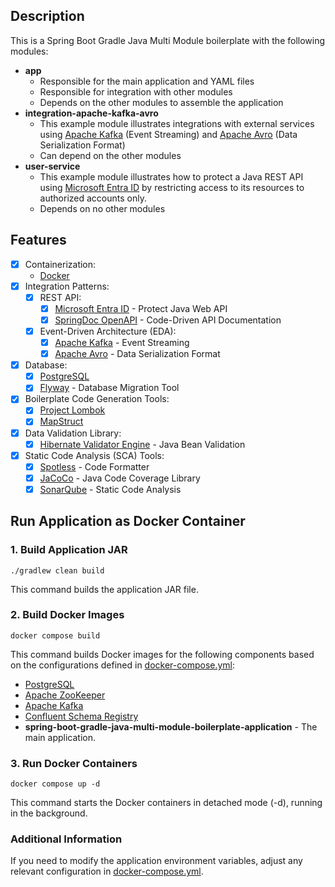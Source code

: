 ## Description

This is a Spring Boot Gradle Java Multi Module boilerplate with the following modules:
- **app**
  - Responsible for the main application and YAML files
  - Responsible for integration with other modules
  - Depends on the other modules to assemble the application
- **integration-apache-kafka-avro**
  - This example module illustrates integrations with external services using [Apache Kafka](https://kafka.apache.org) (Event Streaming) and [Apache Avro](https://avro.apache.org) (Data Serialization Format)
  - Can depend on the other modules
- **user-service**
  - This example module illustrates how to protect a Java REST API using [Microsoft Entra ID](https://learn.microsoft.com/en-us/azure/developer/java/spring-framework/spring-boot-starter-for-azure-active-directory-developer-guide?tabs=SpringCloudAzure5x) by restricting access to its resources to authorized accounts only.
  - Depends on no other modules

## Features

- [x] Containerization:
  - [Docker](https://www.docker.com)
- [x] Integration Patterns:
  - [x] REST API:
    - [x] [Microsoft Entra ID](https://learn.microsoft.com/en-us/azure/developer/java/spring-framework/spring-boot-starter-for-azure-active-directory-developer-guide?tabs=SpringCloudAzure5x) - Protect Java Web API
    - [x] [SpringDoc OpenAPI](https://springdoc.org) - Code-Driven API Documentation
  - [x] Event-Driven Architecture (EDA):
    - [x] [Apache Kafka](https://kafka.apache.org) - Event Streaming
    - [x] [Apache Avro](https://avro.apache.org) - Data Serialization Format
- [x] Database:
  - [x] [PostgreSQL](https://www.postgresql.org/)
  - [x] [Flyway](https://flywaydb.org/documentation/usage/gradle/) - Database Migration Tool
- [x] Boilerplate Code Generation Tools:
  - [x] [Project Lombok](https://hibernate.org/validator/)
  - [x] [MapStruct](https://mapstruct.org)
- [x] Data Validation Library:
  - [x] [Hibernate Validator Engine](https://hibernate.org/validator/) - Java Bean Validation
- [x] Static Code Analysis (SCA) Tools:
  - [x] [Spotless](https://github.com/diffplug/spotless) - Code Formatter
  - [x] [JaCoCo](https://github.com/jacoco/jacoco) - Java Code Coverage Library
  - [x] [SonarQube](https://plugins.gradle.org/plugin/org.sonarqube) - Static Code Analysis

## Run Application as Docker Container

### 1. Build Application JAR
```
./gradlew clean build
```
This command builds the application JAR file.

### 2. Build Docker Images
```
docker compose build
```
This command builds Docker images for the following components based on the configurations defined in [docker-compose.yml](./docker-compose.yml):
- [PostgreSQL](https://www.postgresql.org/)
- [Apache ZooKeeper](https://zookeeper.apache.org)
- [Apache Kafka](https://kafka.apache.org)
- [Confluent Schema Registry](https://docs.confluent.io/platform/current/schema-registry/index.html)
- **spring-boot-gradle-java-multi-module-boilerplate-application** - The main application.

### 3. Run Docker Containers
```
docker compose up -d
```
This command starts the Docker containers in detached mode (-d), running in the background.

### Additional Information

If you need to modify the application environment variables, adjust any relevant configuration in [docker-compose.yml](./docker-compose.yml).